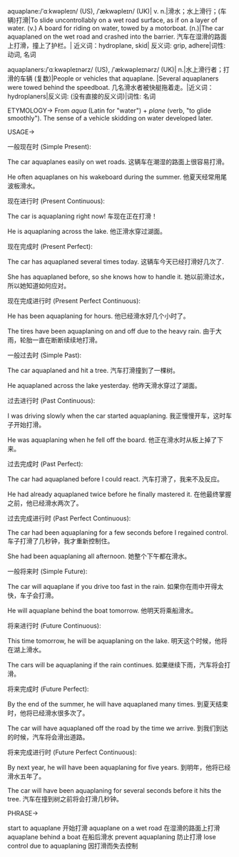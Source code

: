 aquaplane:/ˈɑːkwəpleɪn/ (US), /ˈækwəpleɪn/ (UK)| v. n.|滑水；水上滑行；(车辆)打滑|To slide uncontrollably on a wet road surface, as if on a layer of water.  (v.) A board for riding on water, towed by a motorboat. (n.)|The car aquaplaned on the wet road and crashed into the barrier. 汽车在湿滑的路面上打滑，撞上了护栏。| 近义词：hydroplane, skid| 反义词: grip, adhere|词性: 动词, 名词

aquaplaners:/ˈɑːkwəpleɪnərz/ (US), /ˈækwəpleɪnərz/ (UK)| n.|水上滑行者；打滑的车辆 (复数)|People or vehicles that aquaplane. |Several aquaplaners were towed behind the speedboat. 几名滑水者被快艇拖着走。|近义词：hydroplaners|反义词:  (没有直接的反义词)|词性: 名词

ETYMOLOGY->
From *aqua* (Latin for "water") + *plane* (verb, "to glide smoothly").  The sense of a vehicle skidding on water developed later.

USAGE->

一般现在时 (Simple Present):

The car aquaplanes easily on wet roads. 这辆车在潮湿的路面上很容易打滑。

He often aquaplanes on his wakeboard during the summer. 他夏天经常用尾波板滑水。


现在进行时 (Present Continuous):

The car is aquaplaning right now! 车现在正在打滑！

He is aquaplaning across the lake. 他正滑水穿过湖面。


现在完成时 (Present Perfect):

The car has aquaplaned several times today. 这辆车今天已经打滑好几次了.

She has aquaplaned before, so she knows how to handle it. 她以前滑过水，所以她知道如何应对。


现在完成进行时 (Present Perfect Continuous):

He has been aquaplaning for hours. 他已经滑水好几个小时了。

The tires have been aquaplaning on and off due to the heavy rain. 由于大雨，轮胎一直在断断续续地打滑。


一般过去时 (Simple Past):

The car aquaplaned and hit a tree. 汽车打滑撞到了一棵树。

He aquaplaned across the lake yesterday. 他昨天滑水穿过了湖面。


过去进行时 (Past Continuous):

I was driving slowly when the car started aquaplaning. 我正慢慢开车，这时车子开始打滑。

He was aquaplaning when he fell off the board. 他正在滑水时从板上掉了下来。


过去完成时 (Past Perfect):

The car had aquaplaned before I could react. 汽车打滑了，我来不及反应。

He had already aquaplaned twice before he finally mastered it. 在他最终掌握之前，他已经滑水两次了。


过去完成进行时 (Past Perfect Continuous):

The car had been aquaplaning for a few seconds before I regained control. 车子打滑了几秒钟，我才重新控制住。

She had been aquaplaning all afternoon. 她整个下午都在滑水。


一般将来时 (Simple Future):

The car will aquaplane if you drive too fast in the rain. 如果你在雨中开得太快，车子会打滑。

He will aquaplane behind the boat tomorrow. 他明天将乘船滑水。


将来进行时 (Future Continuous):

This time tomorrow, he will be aquaplaning on the lake. 明天这个时候，他将在湖上滑水。

The cars will be aquaplaning if the rain continues. 如果继续下雨，汽车将会打滑。


将来完成时 (Future Perfect):

By the end of the summer, he will have aquaplaned many times. 到夏天结束时，他将已经滑水很多次了。

The car will have aquaplaned off the road by the time we arrive. 到我们到达的时候，汽车将会滑出道路。


将来完成进行时 (Future Perfect Continuous):

By next year, he will have been aquaplaning for five years. 到明年，他将已经滑水五年了。

The car will have been aquaplaning for several seconds before it hits the tree. 汽车在撞到树之前将会打滑几秒钟。



PHRASE->

start to aquaplane 开始打滑
aquaplane on a wet road 在湿滑的路面上打滑
aquaplane behind a boat 在船后滑水
prevent aquaplaning 防止打滑
lose control due to aquaplaning 因打滑而失去控制
